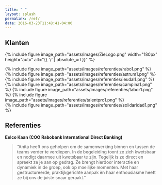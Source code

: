 ```yaml
---
title: " "
layout: splash
permalink: /ref/
date: 2016-03-23T11:48:41-04:00
---
```


## Klanten

{% include figure image_path="assets/images/ZieLogo.png" width="180px" height="auto" alt="{{ '/' | absolute_url }}" %}

<div>
{% include figure image_path="assets/images/referenties/rabo1.png" %}
{% include figure image_path="assets/images/referenties/astrum1.png" %}
{% include figure image_path="assets/images/referenties/leudal1.png" %}
</div>

<div>
{% include figure image_path="assets/images/referenties/campina1.png" %}
{% include figure image_path="assets/images/referenties/tabor1.png" %}
{% include figure image_path="assets/images/referenties/talentpro1.png" %}
</div>

<div>
{% include figure image_path="assets/images/referenties/solidaridad1.png" %}
</div>


## Referenties

**Eelco Kaan (COO Rabobank International Direct Banking)**

>“Anita heeft ons geholpen om de samenwerking binnen en tussen de teams verder te verdiepen. In de begeleiding toont ze zich kwetsbaar en nodigt daarmee uit kwetsbaar te zijn. Tegelijk is ze direct en spreekt ze je aan op gedrag. Ze brengt hierdoor interactie en dynamiek in de groep, ook op moeilijke momenten. Met haar gestructureerde, praktijkgerichte aanpak èn haar enthousiasme heeft ze bij ons de juiste snaar geraakt.”
